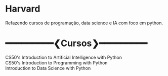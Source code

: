 # Harvard
Refazendo cursos de programação, data science e IA com foco em python.
# ━━━━━━━━━❮Cursos❯━━━━━━━━━

CS50's Introduction to Artificial Intelligence with Python
<br>
CS50's Introduction to Programming with Python
<br>
Introduction to Data Science with Python